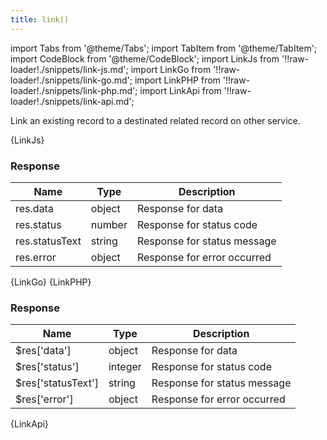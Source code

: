```yaml
---
title: link()
---
```


import Tabs from '@theme/Tabs';
import TabItem from '@theme/TabItem';
import CodeBlock from '@theme/CodeBlock';
import LinkJs from '!!raw-loader!./snippets/link-js.md';
import LinkGo from '!!raw-loader!./snippets/link-go.md';
import LinkPHP from '!!raw-loader!./snippets/link-php.md';
import LinkApi from '!!raw-loader!./snippets/link-api.md';

Link an existing record to a destinated related record on other service.

<Tabs>
  <TabItem value="javascript" label="Javascript" default>
    <CodeBlock className="language-jsx">
      {LinkJs}
    </CodeBlock>

### Response

| Name            | Type   | Description |
| --------------- | ------ | ----------- | 
| res.data    | object | Response for data |
| res.status  | number | Response for status code |
| res.statusText | string | Response for status message |
| res.error | object | Response for error occurred |

  </TabItem>
  <TabItem value="go" label="Go" default>
    <CodeBlock className="language-jsx">
      {LinkGo}
    </CodeBlock>
  </TabItem>
  <TabItem value="php" label="PHP" default>
    <CodeBlock className="language-jsx">
      {LinkPHP}
    </CodeBlock>

### Response

| Name            | Type   | Description |
| --------------- | ------ | ----------- | 
| $res['data']    | object | Response for data |
| $res['status']  | integer | Response for status code |
| $res['statusText'] | string | Response for status message |
| $res['error'] | object | Response for error occurred |

  </TabItem>
  <TabItem value="API" label="API">
    <CodeBlock className="language-jsx" title="[LINK]">
      {LinkApi}
    </CodeBlock>
  </TabItem>
</Tabs>
